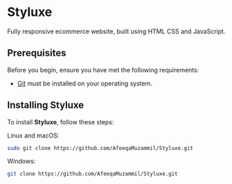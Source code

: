 # Styluxe
Fully responsive ecommerce website, built using HTML CSS and JavaScript.

## Prerequisites

Before you begin, ensure you have met the following requirements:

* [Git](https://git-scm.com/downloads "Download Git") must be installed on your operating system.

## Installing Styluxe

To install **Styluxe**, follow these steps:


  Linux and macOS:

```bash
sudo git clone https://github.com/AfeeqaMuzammil/Styluxe.git
```

Windows:

```bash
git clone https://github.com/AfeeqaMuzammil/Styluxe.git
```


